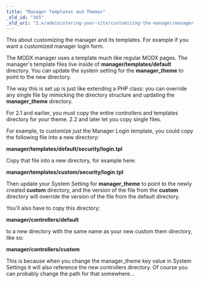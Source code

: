 ```yaml
---
title: "Manager Templates and Themes"
_old_id: "365"
_old_uri: "2.x/administering-your-site/customizing-the-manager/manager-templates-and-themes"
---
```


This about customizing the manager and its templates. For example if you want a customized manager login form.

The MODX manager uses a template much like regular MODX pages. The manager's template files live inside of **manager/templates/default** directory. You can update the system setting for the **manager\_theme** to point to the new directory.

The way this is set up is just like extending a PHP class: you can override any single file by mimicking the directory structure and updating the **manager\_theme** directory.

For 2.1 and earlier, you must copy the entire controllers and templates directory for your theme. 2.2 and later let you copy single files.

For example, to customize just the Manager Login template, you could copy the following file into a new directory:

**manager/templates/default/security/login.tpl**

Copy that file into a new directory, for example here:

**manager/templates/custom/security/login.tpl**

Then update your System Setting for **manager\_theme** to point to the newly created **custom** directory, and the version of the file from the **custom** directory will override the version of the file from the default directory.

You'll also have to copy this directory:

**manager/controllers/default**

to a new directory with the same name as your new custom them directory, like so:

**manager/controllers/custom**

This is because when you change the manager\_theme key value in System Settings it will also reference the new controllers directory. Of course you can probably change the path for that somewhere...
